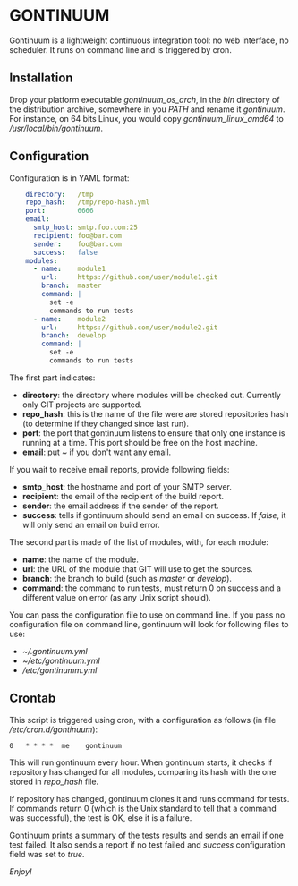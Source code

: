 GONTINUUM
=========

Gontinuum is a lightweight continuous integration tool: no web interface, no
scheduler. It runs on command line and is triggered by cron.

Installation
------------

Drop your platform executable *gontinuum_os_arch*, in the *bin* directory of
the distribution archive, somewhere in you *PATH* and rename it *gontinuum*.
For instance, on 64 bits Linux, you would  copy *gontinuum_linux_amd64* to 
*/usr/local/bin/gontinuum*.

Configuration
-------------

Configuration is in YAML format:

```yaml
    directory:   /tmp
    repo_hash:   /tmp/repo-hash.yml
    port:        6666
    email:
      smtp_host: smtp.foo.com:25
      recipient: foo@bar.com
      sender:    foo@bar.com
      success:   false
    modules:
      - name:    module1
        url:     https://github.com/user/module1.git
        branch:  master
        command: |
          set -e
          commands to run tests
      - name:    module2
        url:     https://github.com/user/module2.git
        branch:  develop
        command: |
          set -e
          commands to run tests
```

The first part indicates:

- **directory**: the directory where modules will be checked out. Currently only
  GIT projects are supported.
- **repo_hash**: this is the name of the file were are stored repositories hash
  (to determine if they changed since last run).
- **port**: the port that gontinuum listens to ensure that only one instance is
  running at a time. This port should be free on the host machine.
- **email**: put *~* if you don't want any email.

If you wait to receive email reports, provide following fields:

- **smtp_host**: the hostname and port of your SMTP server.
- **recipient**:  the email of the recipient of the build report.
- **sender**: the email address if the sender of the report.
- **success**: tells if gontinuum should send an email on success. If *false*,
  it will only send an email on build error.

The second part is made of the list of modules, with, for each module:

- **name**: the name of the module.
- **url**: the URL of the module that GIT will use to get the sources.
- **branch**: the branch to build (such as *master* or *develop*).
- **command**: the command to run tests, must return 0 on success and a 
  different value on error (as any Unix script should).

You can pass the configuration file to use on command line. If you pass no 
configuration file on command line, gontinuum will look for following files to
use:

- *~/.gontinuum.yml*
- *~/etc/gontinuum.yml*
- */etc/gontinumm.yml*

Crontab
-------

This script is triggered using cron, with a configuration as follows (in file
*/etc/cron.d/gontinuum*):

    0   * * * *  me    gontinuum

This will run gontinuum every hour. When gontinuum starts, it checks if 
repository has changed for all modules, comparing its hash with the one stored
in *repo_hash* file.

If repository has changed, gontinuum clones it and runs command for tests. If 
commands return 0 (which is the Unix standard to tell that a command was
successful), the test is OK, else it is a failure.

Gontinuum prints a summary of the tests results and sends an email if one test
failed. It also sends a report if no test failed and *success* configuration
field was set to *true*.

*Enjoy!*
